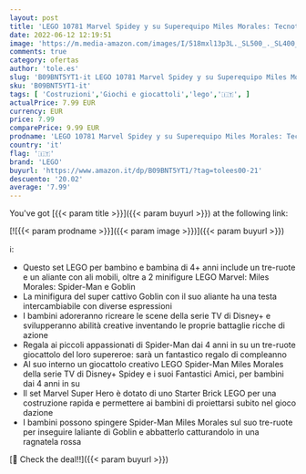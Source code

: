 ```yaml
---
layout: post
title: 'LEGO 10781 Marvel Spidey y su Superequipo Miles Morales: Tecnotrike de Spider-Man  Juguete para Niños y Niñas de 4+ Años'
date: 2022-06-12 12:19:51
image: 'https://m.media-amazon.com/images/I/518mxl13p3L._SL500_._SL400_.jpg'
comments: true
category: ofertas
author: 'tole.es'
slug: 'B09BNT5YT1-it LEGO 10781 Marvel Spidey y su Superequipo Miles Morales:...'
sku: 'B09BNT5YT1-it'
tags: [ 'Costruzioni','Giochi e giocattoli','lego','🇮🇹', ]
actualPrice: 7.99 EUR
currency: EUR
price: 7.99
comparePrice: 9.99 EUR
prodname: 'LEGO 10781 Marvel Spidey y su Superequipo Miles Morales: Tecnotrike de Spider-Man  Juguete para Niños y Niñas de 4+ Años'
country: 'it'
flag: '🇮🇹'
brand: 'LEGO'
buyurl: 'https://www.amazon.it/dp/B09BNT5YT1/?tag=tolees00-21'
descuento: '20.02'
average: '7.99'
---
```


You've got [{{< param title >}}]({{< param buyurl >}}) at the following link:

[![{{< param prodname >}}]({{< param image >}})]({{< param buyurl >}})

ℹ️:

- Questo set LEGO per bambino e bambina di 4+ anni include un tre-ruote e un aliante con ali mobili, oltre a 2 minifigure LEGO Marvel: Miles Morales: Spider-Man e Goblin
- La minifigura del super cattivo Goblin con il suo aliante ha una testa intercambiabile con diverse espressioni
- I bambini adoreranno ricreare le scene della serie TV di Disney+ e svilupperanno abilità creative inventando le proprie battaglie ricche di azione
- Regala ai piccoli appassionati di Spider-Man dai 4 anni in su un tre-ruote giocattolo del loro supereroe: sarà un fantastico regalo di compleanno
- Al suo interno un giocattolo creativo LEGO Spider-Man Miles Morales della serie TV di Disney+ Spidey e i suoi Fantastici Amici, per bambini dai 4 anni in su
- Il set Marvel Super Hero è dotato di uno Starter Brick LEGO per una costruzione rapida e permettere ai bambini di proiettarsi subito nel gioco dazione
- I bambini possono spingere Spider-Man Miles Morales sul suo tre-ruote per inseguire laliante di Goblin e abbatterlo catturandolo in una ragnatela rossa

[🛒 Check the deal!!]({{< param buyurl >}})
